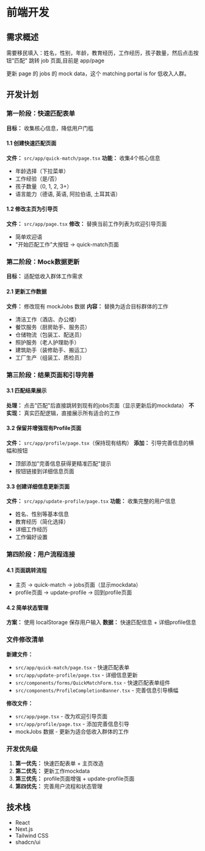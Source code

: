 # 前端开发

## 需求概述

需要移民填入：姓名，性别，年龄，教育经历，工作经历，孩子数量，然后点击按钮"匹配"
跳转 job 页面,目前是 app/page

更新 page 的 jobs 的 mock data，这个 matching portal is for 低收入人群。

## 开发计划

### 第一阶段：快速匹配表单
**目标：** 收集核心信息，降低用户门槛

#### 1.1 创建快速匹配页面
**文件：** `src/app/quick-match/page.tsx`
**功能：** 收集4个核心信息
- 年龄选择（下拉菜单）
- 工作经验（是/否）
- 孩子数量（0, 1, 2, 3+）
- 语言能力（德语, 英语, 阿拉伯语, 土耳其语）

#### 1.2 修改主页为引导页
**文件：** `src/app/page.tsx`
**修改：** 替换当前工作列表为欢迎引导页面
- 简单欢迎语
- "开始匹配工作"大按钮 → quick-match页面

### 第二阶段：Mock数据更新
**目标：** 适配低收入群体工作需求

#### 2.1 更新工作数据
**文件：** 修改现有 mockJobs 数据
**内容：** 替换为适合目标群体的工作
- 清洁工作（酒店、办公楼）
- 餐饮服务（厨房助手、服务员）
- 仓储物流（包装工、配送员）
- 照护服务（老人护理助手）
- 建筑助手（装修助手、搬运工）
- 工厂生产（组装工、质检员）

### 第三阶段：结果页面和引导完善

#### 3.1 匹配结果展示
**处理：** 点击"匹配"后直接跳转到现有的jobs页面（显示更新后的mockdata）
**不实现：** 真实匹配逻辑，直接展示所有适合的工作

#### 3.2 保留并增强现有Profile页面
**文件：** `src/app/profile/page.tsx`（保持现有结构）
**添加：** 引导完善信息的横幅和按钮
- 顶部添加"完善信息获得更精准匹配"提示
- 按钮链接到详细信息页面

#### 3.3 创建详细信息更新页面
**文件：** `src/app/update-profile/page.tsx`
**功能：** 收集完整的用户信息
- 姓名、性别等基本信息
- 教育经历（简化选择）
- 详细工作经历
- 工作偏好设置

### 第四阶段：用户流程连接

#### 4.1 页面跳转流程
- 主页 → quick-match → jobs页面（显示mockdata）
- profile页面 → update-profile → 回到profile页面

#### 4.2 简单状态管理
**方案：** 使用 localStorage 保存用户输入
**数据：** 快速匹配信息 + 详细profile信息

### 文件修改清单

**新建文件：**
- `src/app/quick-match/page.tsx` - 快速匹配表单
- `src/app/update-profile/page.tsx` - 详细信息更新
- `src/components/forms/QuickMatchForm.tsx` - 快速匹配表单组件
- `src/components/ProfileCompletionBanner.tsx` - 完善信息引导横幅

**修改文件：**
- `src/app/page.tsx` - 改为欢迎引导页面
- `src/app/profile/page.tsx` - 添加完善信息引导
- mockJobs 数据 - 更新为适合低收入群体的工作

### 开发优先级

1. **第一优先：** 快速匹配表单 + 主页改造
2. **第二优先：** 更新工作mockdata
3. **第三优先：** profile页面增强 + update-profile页面
4. **第四优先：** 完善用户流程和状态管理

## 技术栈

- React
- Next.js
- Tailwind CSS
- shadcn/ui